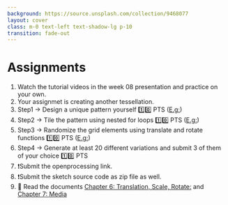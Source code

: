 ```yaml
---
background: https://source.unsplash.com/collection/9468077
layout: cover
class: m-0 text-left text-shadow-lg p-10
transition: fade-out
---
```


# Assignments

1. Watch the tutorial videos in the week 08 presentation and practice on your own.
2. Your assignmet is creating another tessellation.
3. Step1 → Design a unique pattern yourself  1️⃣0️⃣ PTS ([E.g:](https://openprocessing.org/sketch/2096747))
4. Step2 → Tile the pattern using nested for loops  1️⃣0️⃣ PTS ([E.g:](https://openprocessing.org/sketch/2096809))
5. Step3 → Randomize the grid elements using translate and rotate functions 1️⃣0️⃣ PTS ([E.g:](https://openprocessing.org/sketch/2098129))
6. Step4 → Generate at least 20 different variations and submit 3 of them of your choice 1️⃣0️⃣ PTS
7. ❗Submit the openprocessing link.
8. ❗Submit the sketch source code as zip file as well.
9. 📖 Read the documents [Chapter 6: Translation, Scale, Rotate:](/week08_Translate_Scale_Rotate.pdf) and [Chapter 7: Media](/week09_Media.pdf)

